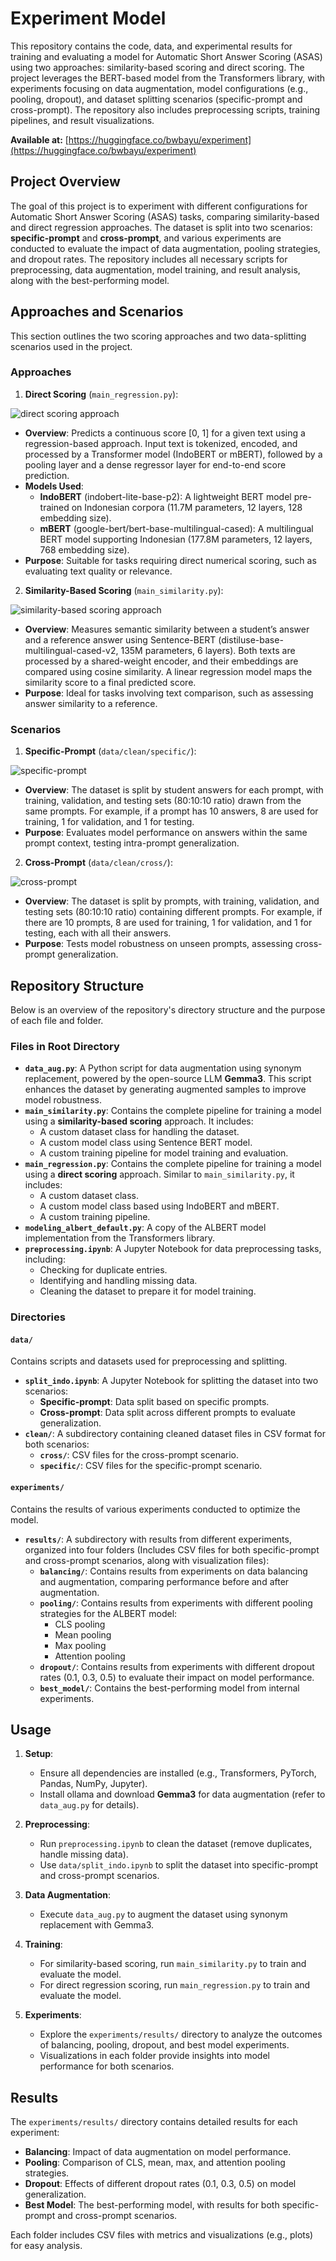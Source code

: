 # Experiment Model

This repository contains the code, data, and experimental results for training and evaluating a model for Automatic Short Answer Scoring (ASAS) using two approaches: similarity-based scoring and direct scoring. The project leverages the BERT-based model from the Transformers library, with experiments focusing on data augmentation, model configurations (e.g., pooling, dropout), and dataset splitting scenarios (specific-prompt and cross-prompt). The repository also includes preprocessing scripts, training pipelines, and result visualizations.

**Available at:** [https://huggingface.co/bwbayu/experiment](https://huggingface.co/bwbayu/experiment)

## Project Overview

The goal of this project is to experiment with different configurations for Automatic Short Answer Scoring (ASAS) tasks, comparing similarity-based and direct regression approaches. The dataset is split into two scenarios: **specific-prompt** and **cross-prompt**, and various experiments are conducted to evaluate the impact of data augmentation, pooling strategies, and dropout rates. The repository includes all necessary scripts for preprocessing, data augmentation, model training, and result analysis, along with the best-performing model.

## Approaches and Scenarios

This section outlines the two scoring approaches and two data-splitting scenarios used in the project.

### Approaches
1. **Direct Scoring** (`main_regression.py`):

![direct scoring approach](<image/direct scoring-1.png>)
   - **Overview**: Predicts a continuous score [0, 1] for a given text using a regression-based approach. Input text is tokenized, encoded, and processed by a Transformer model (IndoBERT or mBERT), followed by a pooling layer and a dense regressor layer for end-to-end score prediction.
   - **Models Used**:
     - **IndoBERT** (indobert-lite-base-p2): A lightweight BERT model pre-trained on Indonesian corpora (11.7M parameters, 12 layers, 128 embedding size).
     - **mBERT** (google-bert/bert-base-multilingual-cased): A multilingual BERT model supporting Indonesian (177.8M parameters, 12 layers, 768 embedding size).
   - **Purpose**: Suitable for tasks requiring direct numerical scoring, such as evaluating text quality or relevance.

2. **Similarity-Based Scoring** (`main_similarity.py`):

![similarity-based scoring approach](<image/similarity-based scoring-1.png>)
   - **Overview**: Measures semantic similarity between a student’s answer and a reference answer using Sentence-BERT (distiluse-base-multilingual-cased-v2, 135M parameters, 6 layers). Both texts are processed by a shared-weight encoder, and their embeddings are compared using cosine similarity. A linear regression model maps the similarity score to a final predicted score.
   - **Purpose**: Ideal for tasks involving text comparison, such as assessing answer similarity to a reference.

### Scenarios
1. **Specific-Prompt** (`data/clean/specific/`):

![specific-prompt](image/specific-prompt.png)
   - **Overview**: The dataset is split by student answers for each prompt, with training, validation, and testing sets (80:10:10 ratio) drawn from the same prompts. For example, if a prompt has 10 answers, 8 are used for training, 1 for validation, and 1 for testing.
   - **Purpose**: Evaluates model performance on answers within the same prompt context, testing intra-prompt generalization.

2. **Cross-Prompt** (`data/clean/cross/`):

![cross-prompt](image/cross-prompt.png)
   - **Overview**: The dataset is split by prompts, with training, validation, and testing sets (80:10:10 ratio) containing different prompts. For example, if there are 10 prompts, 8 are used for training, 1 for validation, and 1 for testing, each with all their answers.
   - **Purpose**: Tests model robustness on unseen prompts, assessing cross-prompt generalization.

## Repository Structure

Below is an overview of the repository's directory structure and the purpose of each file and folder.

### Files in Root Directory

- **`data_aug.py`**: A Python script for data augmentation using synonym replacement, powered by the open-source LLM **Gemma3**. This script enhances the dataset by generating augmented samples to improve model robustness.
- **`main_similarity.py`**: Contains the complete pipeline for training a model using a **similarity-based scoring** approach. It includes:
  - A custom dataset class for handling the dataset.
  - A custom model class using Sentence BERT model.
  - A custom training pipeline for model training and evaluation.
- **`main_regression.py`**: Contains the complete pipeline for training a model using a **direct scoring** approach. Similar to `main_similarity.py`, it includes:
  - A custom dataset class.
  - A custom model class based using IndoBERT and mBERT.
  - A custom training pipeline.
- **`modeling_albert_default.py`**: A copy of the ALBERT model implementation from the Transformers library.
- **`preprocessing.ipynb`**: A Jupyter Notebook for data preprocessing tasks, including:
  - Checking for duplicate entries.
  - Identifying and handling missing data.
  - Cleaning the dataset to prepare it for model training.

### Directories

#### `data/`
Contains scripts and datasets used for preprocessing and splitting.

- **`split_indo.ipynb`**: A Jupyter Notebook for splitting the dataset into two scenarios:
  - **Specific-prompt**: Data split based on specific prompts.
  - **Cross-prompt**: Data split across different prompts to evaluate generalization.
- **`clean/`**: A subdirectory containing cleaned dataset files in CSV format for both scenarios:
  - **`cross/`**: CSV files for the cross-prompt scenario.
  - **`specific/`**: CSV files for the specific-prompt scenario.

#### `experiments/`
Contains the results of various experiments conducted to optimize the model.

- **`results/`**: A subdirectory with results from different experiments, organized into four folders (Includes CSV files for both specific-prompt and cross-prompt scenarios, along with visualization files):
  - **`balancing/`**: Contains results from experiments on data balancing and augmentation, comparing performance before and after augmentation.
  - **`pooling/`**: Contains results from experiments with different pooling strategies for the ALBERT model:
    - CLS pooling
    - Mean pooling
    - Max pooling
    - Attention pooling
  - **`dropout/`**: Contains results from experiments with different dropout rates (0.1, 0.3, 0.5) to evaluate their impact on model performance.
  - **`best_model/`**: Contains the best-performing model from internal experiments.

## Usage

1. **Setup**:
   - Ensure all dependencies are installed (e.g., Transformers, PyTorch, Pandas, NumPy, Jupyter).
   - Install ollama and download **Gemma3** for data augmentation (refer to `data_aug.py` for details).

2. **Preprocessing**:
   - Run `preprocessing.ipynb` to clean the dataset (remove duplicates, handle missing data).
   - Use `data/split_indo.ipynb` to split the dataset into specific-prompt and cross-prompt scenarios.

3. **Data Augmentation**:
   - Execute `data_aug.py` to augment the dataset using synonym replacement with Gemma3.

4. **Training**:
   - For similarity-based scoring, run `main_similarity.py` to train and evaluate the model.
   - For direct regression scoring, run `main_regression.py` to train and evaluate the model.

5. **Experiments**:
   - Explore the `experiments/results/` directory to analyze the outcomes of balancing, pooling, dropout, and best model experiments.
   - Visualizations in each folder provide insights into model performance for both scenarios.

## Results

The `experiments/results/` directory contains detailed results for each experiment:
- **Balancing**: Impact of data augmentation on model performance.
- **Pooling**: Comparison of CLS, mean, max, and attention pooling strategies.
- **Dropout**: Effects of different dropout rates (0.1, 0.3, 0.5) on model generalization.
- **Best Model**: The best-performing model, with results for both specific-prompt and cross-prompt scenarios.

Each folder includes CSV files with metrics and visualizations (e.g., plots) for easy analysis.